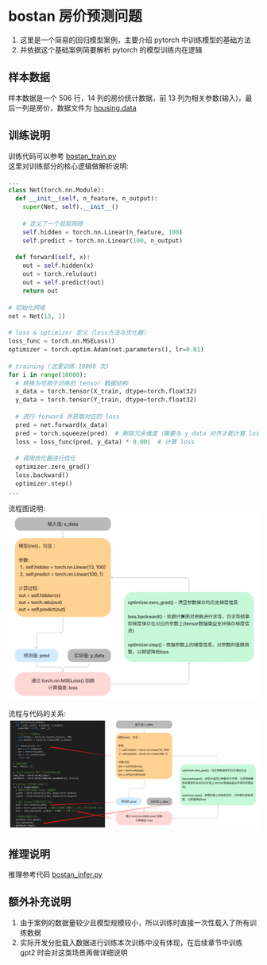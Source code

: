 # bostan 房价预测问题
1. 这里是一个简易的回归模型案例，主要介绍 pytorch 中训练模型的基础方法  
1. 并依据这个基础案例简要解析 pytorch 的模型训练内在逻辑  

## 样本数据
样本数据是一个 506 行，14 列的房价统计数据，前 13 列为相关参数(输入)，最后一列是房价，数据文件为 [housing.data](/c2-autograd_and_baseex/housing.data)  

## 训练说明
训练代码可以参考 [bostan_train.py](/c2-autograd_and_baseex/bostan_train.py)  
这里对训练部分的核心逻辑做解析说明:  
```py
...
class Net(torch.nn.Module):
  def __init__(self, n_feature, n_output):
    super(Net, self).__init__()

    # 定义了一个双层网络
    self.hidden = torch.nn.Linear(n_feature, 100)
    self.predict = torch.nn.Linear(100, n_output)

  def forward(self, x):
    out = self.hidden(x)
    out = torch.relu(out)
    out = self.predict(out)
    return out

# 初始化网络
net = Net(13, 1)

# loss & optimizer 定义（loss方法与优化器）
loss_func = torch.nn.MSELoss()
optimizer = torch.optim.Adam(net.parameters(), lr=0.01)

# training (这里训练 10000 次)
for i in range(10000):
  # 转换为可用于训练的 tensor 数据结构
  x_data = torch.tensor(X_train, dtype=torch.float32)
  y_data = torch.tensor(Y_train, dtype=torch.float32)

  # 进行 forward 并获取对应的 loss
  pred = net.forward(x_data)
  pred = torch.squeeze(pred)  # 删除冗余维度（需要与 y_data 对齐才能计算 loss）
  loss = loss_func(pred, y_data) * 0.001  # 计算 loss

  # 调用优化器进行优化
  optimizer.zero_grad()
  loss.backward()
  optimizer.step()
...
```

流程图说明:  
![c2-autograd_and_baseex/train_bostan_struc.png](/c2-autograd_and_baseex/train_bostan_struc.png)  

流程与代码的关系:  
![c2-autograd_and_baseex/train_bostan_compare.png](/c2-autograd_and_baseex/train_bostan_compare.png)  

## 推理说明
推理参考代码 [bostan_infer.py](/c2-autograd_and_baseex/bostan_infer.py)  

## 额外补充说明
1. 由于案例的数据量较少且模型规模较小，所以训练时直接一次性载入了所有训练数据  
1. 实际开发分批载入数据进行训练本次训练中没有体现，在后续章节中训练 gpt2 时会对这类场景再做详细说明  
